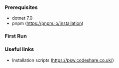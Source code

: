 ### Prerequisites

- dotnet 7.0 
- pnpm (<https://pnpm.io/installation>)

### First Run



### Useful links

- Installation scripts (<https://psw.codeshare.co.uk/>) 